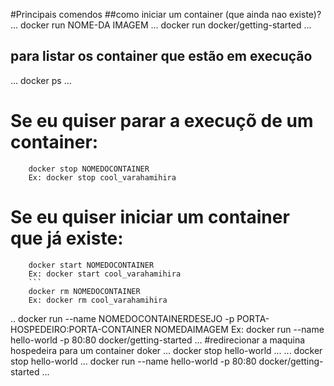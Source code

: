 #Principais comendos
##como iniciar um container (que ainda nao existe)?
...
docker run NOME-DA IMAGEM
...
docker run docker/getting-started
...
## para listar os container que estão em execução
...
docker ps
...
# Se eu quiser parar a execuçõ de um container:

```
    docker stop NOMEDOCONTAINER
    Ex: docker stop cool_varahamihira
```
# Se eu quiser iniciar um container que já existe:

```
    docker start NOMEDOCONTAINER
    Ex: docker start cool_varahamihira
    ```
    docker rm NOMEDOCONTAINER
    Ex: docker rm cool_varahamihira
```
  ..
       docker run  --name NOMEDOCONTAINERDESEJO -p PORTA-HOSPEDEIRO:PORTA-CONTAINER  NOMEDAIMAGEM
    Ex: docker run --name hello-world -p 80:80  docker/getting-started
    ...
    #redirecionar a maquina hospedeira para um container doker
    ...
    docker stop hello-world
    ...
    ...
    docker stop hello-world
    ...
    docker run --name hello-world -p 80:80  docker/getting-started
    ...
    

